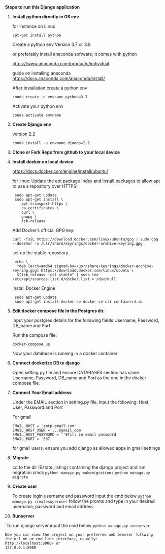 <strong>Steps to run this Django application</strong>

1. <strong>Install python directly in OS env </strong>


   for instance on Linux
    ```
    apt-get install python
    ```
   Create a python env 
   Version 3.7 or 3.8



   or preferably install anaconda software; it comes with python
   
   https://www.anaconda.com/products/individual

   guide on installing anaconda https://docs.anaconda.com/anaconda/install/


   After installation create a python env
    ```
    conda create -n envname python=3.7 
    ```

   Activate your python env
    ```
    conda activate envname
    ```

2. <strong>Create Django env</strong>

   version 2.2

    ```
    conda install -n envname django=2.2
    ```

3. <strong>Clone or Fork Repo from github to your local device</strong>

4. <strong>Install docker on local device</strong>
   
   https://docs.docker.com/engine/install/ubuntu/

   for linux:
   Update the apt package index and install packages to allow apt to use a repository over HTTPS:

    ```
     sudo apt-get update
     sudo apt-get install \
        apt-transport-https \
        ca-certificates \
        curl \
        gnupg \
        lsb-release
    ```
   Add Docker’s official GPG key:
    ```
    curl -fsSL https://download.docker.com/linux/ubuntu/gpg | sudo gpg --dearmor -o /usr/share/keyrings/docker-archive-keyring.gpg
    ```

   set up the stable repository.
    ```
     echo \
      "deb [arch=amd64 signed-by=/usr/share/keyrings/docker-archive-keyring.gpg] https://download.docker.com/linux/ubuntu \
      $(lsb_release -cs) stable" | sudo tee /etc/apt/sources.list.d/docker.list > /dev/null
     ```
   Install Docker Engine
    ```
     sudo apt-get update
     sudo apt-get install docker-ce docker-ce-cli containerd.io
     ```
5. <strong>Edit docker compose file in the Postgres dir.</strong>
   
   Input your postgres details for the following fields
   Username, Password, DB_name and Port

   Run the compose file:
     ```
    docker-compose up
     ```
   Now your database is running in a docker container


6. <strong>Connect dockerize DB to django</strong>
   
   Open setting.py file and ensure DATABASES section has same  Username, Password, DB_name and Port as the one in the docker compose file.


7. <strong>Connect Your Email address</strong>
   
   Under the EMAIL section in setting.py file, input the following:
   Host, User, Password and Port

   For gmail
     ```
    EMAIL_HOST = 'smtp.gmail.com'
    EMAIL_HOST_USER = ...@gmail.com
    EMAIL_HOST_PASSWORD = ''#fill in email password
    EMAIL_PORT = '587'
     ```
   for gmail users, ensure you add django as allowed apps in gmail settings

8. <strong>Migrate</strong>
      
   cd to the dir (Estate_listing) containing the django project and run migration cmds
    ``
    python manage.py makemigrations
    ``
     ``
    python manage.py migrate
    ``
9. <strong>Create user</strong>

   To create login username and password input the cmd below
       ``
    python manage.py createsuperuser
    ``
    follow the promts and type in your desired username, password and email address
    
 
10. <strong>Runserver</strong>

   `To run django server input the cmd below
       ``
    python manage.py runserver
    ``
    
    Now you can view the project on your preferred web browser follwing the url on ur cmd line interface, usually: 
    http://localhost:8000/ or
    127.0.0.1:8000
